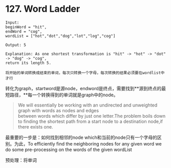 # 127. Word Ladder
```
Input:
beginWord = "hit",
endWord = "cog",
wordList = ["hot","dot","dog","lot","log","cog"]

Output: 5

Explanation: As one shortest transformation is "hit" -> "hot" -> "dot" -> "dog" -> "cog",
return its length 5.

将开始的单词转换成结束的单词，每次只转换一个字母，每次转换的结果必须要在wordlist中才行
```

转化为graph，startword是源node，endword是终点，需要找到**源到终点的最短路径，**每一个转换得到的单词就是graph中的node。
> We will essentially be working with an undirected and unweighted graph with words as nodes and edges   
between words which differ by just one letter.The problem boils down to finding the shortest path from a start node to a destination node,if there exists one.

最重要的一步是：如何找到相邻的node which和当前的node只有一个字母的区别。为此，To efficiently find the neighboring nodes for any given word we do some pre-processing on the words of the given wordList

预处理：将单词

